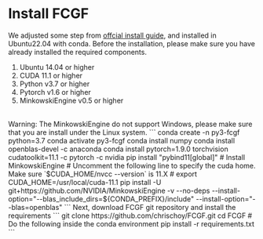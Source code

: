 # Install FCGF
We adjusted some step from [offcial install guide](https://github.com/chrischoy/FCGF), and installed in Ubuntu22.04 with conda.
Before the installation, please make sure you have already installed the required components.
1. Ubuntu 14.04 or higher
2. CUDA 11.1 or higher
3. Python v3.7 or higher
4. Pytorch v1.6 or higher
5. MinkowskiEngine v0.5 or higher
<br>
Warning: The MinkowskiEngine do not support Windows, please make sure that you are install under the Linux system.
```
conda create -n py3-fcgf python=3.7
conda activate py3-fcgf
conda install numpy
conda install openblas-devel -c anaconda
conda install pytorch=1.9.0 torchvision cudatoolkit=11.1 -c pytorch -c nvidia
pip install "pybind11[global]"
# Install MinkowskiEngine
# Uncomment the following line to specify the cuda home. Make sure `$CUDA_HOME/nvcc --version` is 11.X
# export CUDA_HOME=/usr/local/cuda-11.1
pip install -U git+https://github.com/NVIDIA/MinkowskiEngine -v --no-deps --install-option="--blas_include_dirs=${CONDA_PREFIX}/include" --install-option="--blas=openblas"
```
Next, download FCGF git repository and install the requirements
```
git clone https://github.com/chrischoy/FCGF.git
cd FCGF
# Do the following inside the conda environment
pip install -r requirements.txt
```
